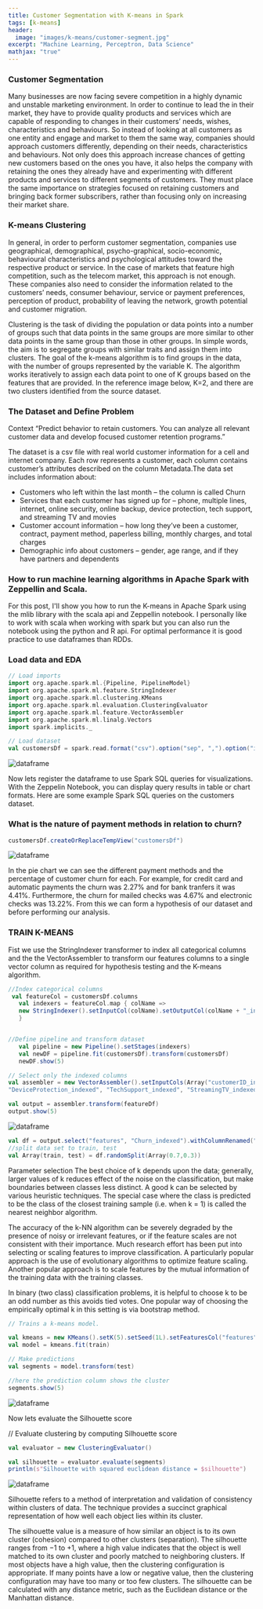 ```yaml
---
title: Customer Segmentation with K-means in Spark
tags: [k-means]
header:
  image: "images/k-means/customer-segment.jpg"
excerpt: "Machine Learning, Perceptron, Data Science"
mathjax: "true"
---
```


### Customer Segmentation
Many businesses are now facing severe competition in a highly dynamic and unstable marketing environment. In order to continue to lead the in their market, they have to provide quality products and services which are capable of responding  to changes in their customers’ needs, wishes, characteristics and behaviours. So instead of looking at all customers as one entity and engage and market to them the same way, companies should approach customers differently, depending on their needs, characteristics and behaviours. Not only does this approach increase chances of getting new customers based on the ones you have, it also helps the company with retaining the ones they already have and experimenting with different products and services to different segments of customers. They must place the same importance on strategies focused on retaining customers and bringing back former subscribers, rather than focusing only on  increasing their market share.

### K-means Clustering
In general, in order to perform customer segmentation, companies use geographical, demographical, psycho-graphical, socio-economic, behavioural characteristics and psychological attitudes toward the respective product or service. In the case of markets that feature high competition, such as the telecom market, this approach is not enough. These companies also need to consider the information related to the customers’ needs, consumer behaviour, service or payment preferences, perception of product, probability of leaving the network, growth potential and customer migration.

Clustering is the task of dividing the population or data points into a number of groups such that data points in the same groups are more similar to other data points in the same group than those in other groups. In simple words, the aim is to segregate groups with similar traits and assign them into clusters. The goal of the k-means algorithm is to find groups in the data, with the number of groups represented by the variable K. The algorithm works iteratively to assign each data point to one of K groups based on the features that are provided. In the reference image below, K=2, and there are two clusters identified from the source dataset.

### The Dataset and Define Problem

Context
“Predict behavior to retain customers. You can analyze all relevant customer data and develop focused customer retention programs.”

The dataset is a csv file with real world customer information for a cell and internet company. Each row represents a customer, each column contains customer’s attributes described on the column Metadata.The data set includes information about:

- Customers who left within the last month – the column is called Churn
- Services that each customer has signed up for – phone, multiple lines, internet, online security, online backup, device protection, tech support, and streaming TV and movies
- Customer account information – how long they’ve been a customer, contract, payment method, paperless billing, monthly charges, and total charges
- Demographic info about customers – gender, age range, and if they have partners and dependents

### How to run machine learning algorithms in Apache Spark with Zeppellin and Scala.

For this post, I'll show you how to run the K-means in Apache Spark using the mlib library with the scala api and Zeppellin notebook. I personally like to work with scala when working with spark but you can also run the notebook using the python and R api. For optimal performance it is good practice to use dataframes than RDDs.

### Load data and EDA

```scala
// Load imports
import org.apache.spark.ml.{Pipeline, PipelineModel}
import org.apache.spark.ml.feature.StringIndexer
import org.apache.spark.ml.clustering.KMeans
import org.apache.spark.ml.evaluation.ClusteringEvaluator
import org.apache.spark.ml.feature.VectorAssembler
import org.apache.spark.ml.linalg.Vectors
import spark.implicits._

// Load dataset
val customersDf = spark.read.format("csv").option("sep", ",").option("inferSchema", "true").option("header", "true").load("file://///Users/khumbokaunda/Desktop/BIGDATA/DATASETS/Telco-Customer-Churn.csv").cache()
```
<img src="{{ site.url }}{{ site.baseurl }}/images/k-means/k-means1.jpg" alt="dataframe">

Now lets register the dataframe to use Spark SQL queries for visualizations. With the Zeppelin Notebook, you can display query results in table or chart formats. Here are some example Spark SQL queries on the customers dataset.
### What is the nature of payment methods in relation to churn?
```scala
customersDf.createOrReplaceTempView("customersDf")
```
<img src="{{ site.url }}{{ site.baseurl }}/images/k-means/k-means2.jpg" alt="dataframe">

In the pie chart we can see the different payment methods and the percentage of customer churn for each. For example, for credit card and automatic payments the churn was 2.27% and for bank tranfers it was 4.41%. Furthermore, the churn for mailed checks was 4.67% and electronic checks was 13.22%. From this we can form a hypothesis of our dataset and before performing our analysis.

### TRAIN K-MEANS
Fist we use the StringIndexer transformer to index all categorical columns and the the VectorAssembler to transform our features columns to a single vector column as required for hypothesis testing and the K-means algorithm.

```scala
//Index categorical columns
 val featureCol = customersDf.columns
   val indexers = featureCol.map { colName =>
   new StringIndexer().setInputCol(colName).setOutputCol(colName + "_indexed")
   }


//Define pipeline and transform dataset
   val pipeline = new Pipeline().setStages(indexers)      
   val newDF = pipeline.fit(customersDf).transform(customersDf)
   newDF.show(5)

// Select only the indexed columns
val assembler = new VectorAssembler().setInputCols(Array("customerID_indexed", "gender_indexed", "seniorCitizen_indexed", "Partner_indexed", "Dependents_indexed", "tenure_indexed", "PhoneService_indexed", "MultipleLines_indexed", "InternetService_indexed", "OnlineSecurity_indexed" , "OnlineBackup_indexed",
"DeviceProtection_indexed", "TechSupport_indexed", "StreamingTV_indexed", "Contract_indexed", "PaperlessBilling_indexed", "PaymentMethod_indexed", "MonthlyCharges_indexed", "TotalCharges_indexed")).setOutputCol("features")

val output = assembler.transform(featureDf)
output.show(5)   
```
<img src="{{ site.url }}{{ site.baseurl }}/images/k-means/k-means3.jpg" alt="dataframe">


```scala
val df = output.select("features", "Churn_indexed").withColumnRenamed("Churn_indexed", "label")
//split data set to train, test
val Array(train, test) = df.randomSplit(Array(0.7,0.3))
```
Parameter selection
The best choice of k depends upon the data; generally, larger values of k reduces effect of the noise on the classification, but make boundaries between classes less distinct. A good k can be selected by various heuristic techniques. The special case where the class is predicted to be the class of the closest training sample (i.e. when k = 1) is called the nearest neighbor algorithm.

The accuracy of the k-NN algorithm can be severely degraded by the presence of noisy or irrelevant features, or if the feature scales are not consistent with their importance. Much research effort has been put into selecting or scaling features to improve classification. A particularly popular approach is the use of evolutionary algorithms to optimize feature scaling. Another popular approach is to scale features by the mutual information of the training data with the training classes.

In binary (two class) classification problems, it is helpful to choose k to be an odd number as this avoids tied votes. One popular way of choosing the empirically optimal k in this setting is via bootstrap method.


```scala
// Trains a k-means model.

val kmeans = new KMeans().setK(5).setSeed(1L).setFeaturesCol("features").setPredictionCol("prediction")
val model = kmeans.fit(train)

// Make predictions
val segments = model.transform(test)

//here the prediction column shows the cluster
segments.show(5)
```
<img src="{{ site.url }}{{ site.baseurl }}/images/k-means/k-means4.jpg" alt="dataframe">

Now lets evaluate the Silhouette score

// Evaluate clustering by computing Silhouette score

```scala
val evaluator = new ClusteringEvaluator()

val silhouette = evaluator.evaluate(segments)
println(s"Silhouette with squared euclidean distance = $silhouette")
```
<img src="{{ site.url }}{{ site.baseurl }}/images/k-means/k-means5.jpg" alt="dataframe">

Silhouette refers to a method of interpretation and validation of consistency within clusters of data. The technique provides a succinct graphical representation of how well each object lies within its cluster.

The silhouette value is a measure of how similar an object is to its own cluster (cohesion) compared to other clusters (separation). The silhouette ranges from −1 to +1, where a high value indicates that the object is well matched to its own cluster and poorly matched to neighboring clusters. If most objects have a high value, then the clustering configuration is appropriate. If many points have a low or negative value, then the clustering configuration may have too many or too few clusters.
The silhouette can be calculated with any distance metric, such as the Euclidean distance or the Manhattan distance.
